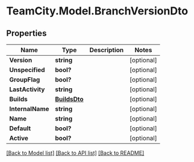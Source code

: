 # TeamCity.Model.BranchVersionDto
## Properties

Name | Type | Description | Notes
------------ | ------------- | ------------- | -------------
**Version** | **string** |  | [optional] 
**Unspecified** | **bool?** |  | [optional] 
**GroupFlag** | **bool?** |  | [optional] 
**LastActivity** | **string** |  | [optional] 
**Builds** | [**BuildsDto**](BuildsDto.md) |  | [optional] 
**InternalName** | **string** |  | [optional] 
**Name** | **string** |  | [optional] 
**Default** | **bool?** |  | [optional] 
**Active** | **bool?** |  | [optional] 

[[Back to Model list]](../README.md#documentation-for-models) [[Back to API list]](../README.md#documentation-for-api-endpoints) [[Back to README]](../README.md)

